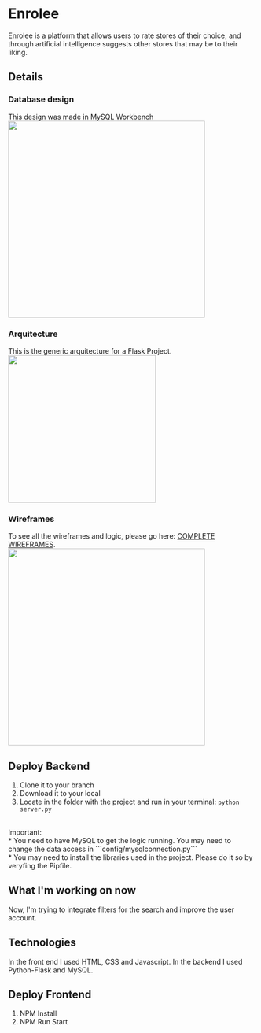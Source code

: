 # Enrolee

Enrolee is a platform that allows users to rate stores of their choice, and through artificial intelligence suggests other stores that may be to their liking.

## Details

### Database design
This design was made in MySQL Workbench
<br/>
<image src="https://i.ibb.co/vjPxbNR/enrolee-db.png" height="400"/>

### Arquitecture
This is the generic arquitecture for a Flask Project.
<br/>
<image src="http://codingornot.com/wp-content/uploads/2017/10/mvc-modelo-vista-controlador.png" height="300"/>

### Wireframes
To see all the wireframes and logic, please go here: [COMPLETE WIREFRAMES](https://whimsical.com/enrolee-PG58oFFanj4fgpfaVSGKZG). 
<br/>
<image src="https://i.ibb.co/TPpXGxx/enrolee.png" height="400"/>

## Deploy Backend

1. Clone it to your branch
2. Download it to your local
3. Locate in the folder with the project and run in your terminal: ```python server.py```
<br/>
Important: </br>
* You need to have MySQL to get the logic running. You may need to change the data access in ```config/mysqlconnection.py```<br/>
* You may need to install the libraries used in the project. Please do it so by veryfing the Pipfile.


## What I'm working on now

Now, I'm trying to integrate filters for the search and improve the user account. 

## Technologies

In the front end I used HTML, CSS and Javascript. In the backend I used Python-Flask and MySQL. 

## Deploy Frontend
1. NPM Install
2. NPM Run Start


